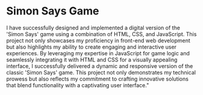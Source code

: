 # Simon Says Game

 I have successfully designed and implemented a digital version of the 'Simon Says' game using a combination of HTML, CSS, and JavaScript. This project not only showcases my proficiency in front-end web development but also highlights my ability to create engaging and interactive user experiences. By leveraging my expertise in JavaScript for game logic and seamlessly integrating it with HTML and CSS for a visually appealing interface, I successfully delivered a dynamic and responsive version of the classic 'Simon Says' game. This project not only demonstrates my technical prowess but also reflects my commitment to crafting innovative solutions that blend functionality with a captivating user interface."